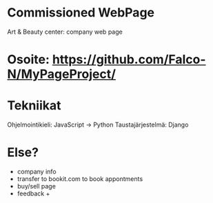# Commissioned WebPage
Art & Beauty center: company web page
# Osoite: https://github.com/Falco-N/MyPageProject/
# Tekniikat
Ohjelmointikieli: JavaScript -> Python
Taustajärjestelmä: Django
# Else?
* company info
* transfer to bookit.com to book appontments
* buy/sell page
* feedback +
